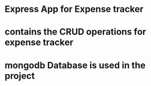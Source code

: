 # Express App for Expense tracker
# contains the CRUD operations for expense tracker 
# mongodb Database is used in the project
